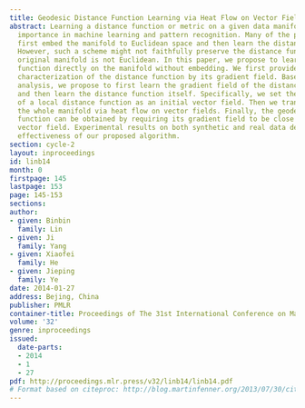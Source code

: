 ```yaml
---
title: Geodesic Distance Function Learning via Heat Flow on Vector Fields
abstract: Learning a distance function or metric on a given data manifold is of great
  importance in machine learning and pattern recognition. Many of the previous works
  first embed the manifold to Euclidean space and then learn the distance function.
  However, such a scheme might not faithfully preserve the distance function if the
  original manifold is not Euclidean. In this paper, we propose to learn the distance
  function directly on the manifold without embedding. We first provide a theoretical
  characterization of the distance function by its gradient field. Based on our theoretical
  analysis, we propose to first learn the gradient field of the distance function
  and then learn the distance function itself. Specifically, we set the gradient field
  of a local distance function as an initial vector field. Then we transport it to
  the whole manifold via heat flow on vector fields. Finally, the geodesic distance
  function can be obtained by requiring its gradient field to be close to the normalized
  vector field. Experimental results on both synthetic and real data demonstrate the
  effectiveness of our proposed algorithm.
section: cycle-2
layout: inproceedings
id: linb14
month: 0
firstpage: 145
lastpage: 153
page: 145-153
sections: 
author:
- given: Binbin
  family: Lin
- given: Ji
  family: Yang
- given: Xiaofei
  family: He
- given: Jieping
  family: Ye
date: 2014-01-27
address: Bejing, China
publisher: PMLR
container-title: Proceedings of The 31st International Conference on Machine Learning
volume: '32'
genre: inproceedings
issued:
  date-parts:
  - 2014
  - 1
  - 27
pdf: http://proceedings.mlr.press/v32/linb14/linb14.pdf
# Format based on citeproc: http://blog.martinfenner.org/2013/07/30/citeproc-yaml-for-bibliographies/
---
```

